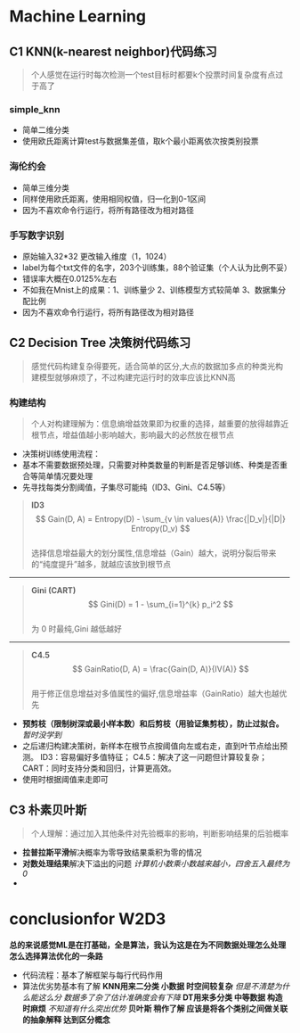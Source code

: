 # Machine Learning
## C1 KNN(k-nearest neighbor)代码练习
> 个人感觉在运行时每次检测一个test目标时都要k个投票时间复杂度有点过于高了
### simple_knn
- 简单二维分类
- 使用欧氏距离计算test与数据集差值，取k个最小距离依次按类别投票
### 海伦约会
- 简单三维分类
- 同样使用欧氏距离，使用相同权值，归一化到0-1区间
- 因为不喜欢命令行运行，将所有路径改为相对路径
### 手写数字识别
- 原始输入32*32 更改输入维度（1，1024）
- label为每个txt文件的名字，203个训练集，88个验证集（个人认为比例不妥）
- 错误率大概在0.0125%左右
- 不如我在Mnist上的成果：1、训练量少 2、训练模型方式较简单 3、数据集分配比例
- 因为不喜欢命令行运行，将所有路径改为相对路径

## C2  Decision Tree 决策树代码练习
> 感觉代码构建复杂得要死，适合简单的区分,大点的数据加多点的种类光构建模型就够麻烦了，不过构建完运行时的效率应该比KNN高
### 构建结构
> 个人对构建理解为：信息熵增益效果即为权重的选择，越重要的放得越靠近根节点，增益值越小影响越大，影响最大的必然放在根节点
- 决策树训练使用流程：
- 基本不需要数据预处理，只需要对种类数量的判断是否足够训练、种类是否重合等简单情况要处理
- 先寻找每类分割阈值，子集尽可能纯（ID3、Gini、C4.5等）
> **ID3**  
> $$  
> Gain(D, A) = Entropy(D) - \sum_{v \in values(A)} \frac{|D_v|}{|D|} Entropy(D_v)  
> $$  
> 选择信息增益最大的划分属性,信息增益（Gain）越大，说明分裂后带来的“纯度提升”越多，就越应该放到根节点

---

> **Gini (CART)**  
> $$  
> Gini(D) = 1 - \sum_{i=1}^{k} p_i^2  
> $$  
> 为 0 时最纯,Gini 越低越好

---

> **C4.5**  
> $$  
> GainRatio(D, A) = \frac{Gain(D, A)}{IV(A)}  
> $$  
> 用于修正信息增益对多值属性的偏好,信息增益率（GainRatio）越大也越优先

- **预剪枝（限制树深或最小样本数）和后剪枝（用验证集剪枝），防止过拟合。** *暂时没学到*
- 之后递归构建决策树，新样本在根节点按阈值向左或右走，直到叶节点给出预测。
ID3：容易偏好多值特征；
C4.5：解决了这一问题但计算较复杂；
CART：同时支持分类和回归，计算更高效。
- 使用时根据阈值来走即可

## C3 朴素贝叶斯
> 个人理解：通过加入其他条件对先验概率的影响，判断影响结果的后验概率
- **拉普拉斯平滑**解决概率为零导致结果乘积为零的情况
- **对数处理结果**解决下溢出的问题
*计算机小数乘小数越来越小，四舍五入最终为0*
- 












# conclusionfor W2D3
**总的来说感觉ML是在打基础，全是算法，我认为这是在为不同数据处理怎么处理怎么选择算法优化的一条路**
- 代码流程：基本了解框架与每行代码作用
- 算法优劣势基本有了解
**KNN用来二分类 小数据 时空间较复杂** 
*但是不清楚为什么能这么分 数据多了杂了估计准确度会有下降*
**DT用来多分类 中等数据 构造时麻烦** 
*不知道有什么突出优势*
**贝叶斯 稍作了解 应该是将各个类别之间做关联的抽象解释 达到区分概念**